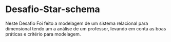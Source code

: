 # Desafio-Star-schema
Neste Desafio Foi feito a modelagem de um sistema relacional para dimensional tendo um a análise de um professor, levando em conta as boas práticas e critério para modelagem.
